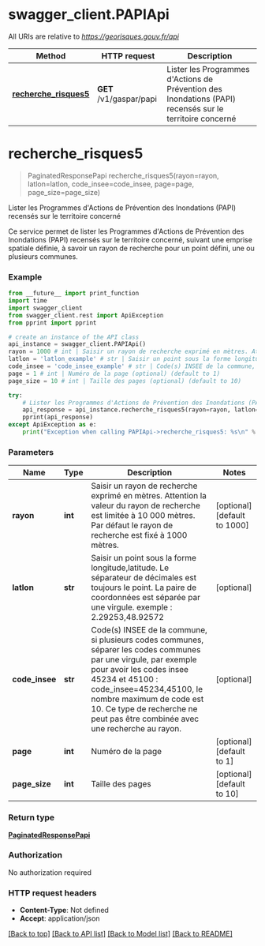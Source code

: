 # swagger_client.PAPIApi

All URIs are relative to *https://georisques.gouv.fr/api*

Method | HTTP request | Description
------------- | ------------- | -------------
[**recherche_risques5**](PAPIApi.md#recherche_risques5) | **GET** /v1/gaspar/papi | Lister les Programmes d&#x27;Actions de Prévention des Inondations (PAPI) recensés sur le territoire concerné

# **recherche_risques5**
> PaginatedResponsePapi recherche_risques5(rayon=rayon, latlon=latlon, code_insee=code_insee, page=page, page_size=page_size)

Lister les Programmes d'Actions de Prévention des Inondations (PAPI) recensés sur le territoire concerné

Ce service permet de lister les Programmes d'Actions de Prévention des Inondations (PAPI) recensés sur le territoire concerné, suivant une emprise spatiale définie, à  savoir un rayon de recherche pour un point défini, une ou plusieurs communes.

### Example
```python
from __future__ import print_function
import time
import swagger_client
from swagger_client.rest import ApiException
from pprint import pprint

# create an instance of the API class
api_instance = swagger_client.PAPIApi()
rayon = 1000 # int | Saisir un rayon de recherche exprimé en mètres. Attention la valeur du rayon de recherche est limitée à  10 000 mètres. Par défaut le rayon de recherche est fixé à  1000 mètres. (optional) (default to 1000)
latlon = 'latlon_example' # str | Saisir un point sous la forme longitude,latitude. Le séparateur de décimales est toujours le point. La paire de coordonnées est séparée par une virgule. exemple : 2.29253,48.92572 (optional)
code_insee = 'code_insee_example' # str | Code(s) INSEE de la commune, si plusieurs codes communes, séparer les codes communes par une virgule, par exemple pour avoir les codes insee 45234 et 45100 : code_insee=45234,45100, le nombre maximum de code est 10. Ce type de recherche ne peut pas être combinée avec une recherche au rayon. (optional)
page = 1 # int | Numéro de la page (optional) (default to 1)
page_size = 10 # int | Taille des pages (optional) (default to 10)

try:
    # Lister les Programmes d'Actions de Prévention des Inondations (PAPI) recensés sur le territoire concerné
    api_response = api_instance.recherche_risques5(rayon=rayon, latlon=latlon, code_insee=code_insee, page=page, page_size=page_size)
    pprint(api_response)
except ApiException as e:
    print("Exception when calling PAPIApi->recherche_risques5: %s\n" % e)
```

### Parameters

Name | Type | Description  | Notes
------------- | ------------- | ------------- | -------------
 **rayon** | **int**| Saisir un rayon de recherche exprimé en mètres. Attention la valeur du rayon de recherche est limitée à  10 000 mètres. Par défaut le rayon de recherche est fixé à  1000 mètres. | [optional] [default to 1000]
 **latlon** | **str**| Saisir un point sous la forme longitude,latitude. Le séparateur de décimales est toujours le point. La paire de coordonnées est séparée par une virgule. exemple : 2.29253,48.92572 | [optional] 
 **code_insee** | **str**| Code(s) INSEE de la commune, si plusieurs codes communes, séparer les codes communes par une virgule, par exemple pour avoir les codes insee 45234 et 45100 : code_insee&#x3D;45234,45100, le nombre maximum de code est 10. Ce type de recherche ne peut pas être combinée avec une recherche au rayon. | [optional] 
 **page** | **int**| Numéro de la page | [optional] [default to 1]
 **page_size** | **int**| Taille des pages | [optional] [default to 10]

### Return type

[**PaginatedResponsePapi**](PaginatedResponsePapi.md)

### Authorization

No authorization required

### HTTP request headers

 - **Content-Type**: Not defined
 - **Accept**: application/json

[[Back to top]](#) [[Back to API list]](../README.md#documentation-for-api-endpoints) [[Back to Model list]](../README.md#documentation-for-models) [[Back to README]](../README.md)


